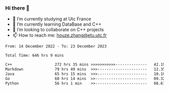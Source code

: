 ### Hi there 👋
- 🔭 I’m currently studying at Utc France
- 🌱 I’m currently learning DataBase and C++
- 👯 I’m looking to collaborate on C++ projects
- 📫 How to reach me: houze.zhang@etu.utc.fr

<!--START_SECTION:waka-->

```txt
From: 14 December 2022 - To: 23 December 2023

Total Time: 646 hrs 9 mins

C++                   272 hrs 35 mins >>>>>>>>>>>--------------   42.19 %
Markdown              79 hrs 49 mins  >>>----------------------   12.35 %
Java                  65 hrs 15 mins  >>>----------------------   10.10 %
Go                    60 hrs 14 mins  >>-----------------------   09.32 %
Python                56 hrs 1 min    >>-----------------------   08.67 %
```

<!--END_SECTION:waka-->
